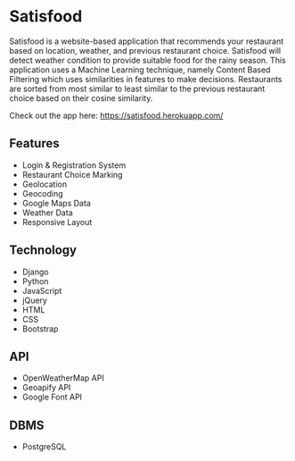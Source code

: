 # Satisfood

Satisfood is a website-based application that recommends your restaurant based on location, weather, and previous restaurant choice. Satisfood will detect weather condition to provide suitable food for the rainy season. This application uses a Machine Learning technique, namely Content Based Filtering which uses similarities in features to make decisions. Restaurants are sorted from most similar to least similar to the previous restaurant choice based on their cosine similarity.

Check out the app here: https://satisfood.herokuapp.com/

## Features
* Login & Registration System
* Restaurant Choice Marking
* Geolocation
* Geocoding
* Google Maps Data
* Weather Data
* Responsive Layout

## Technology
* Django
* Python
* JavaScript
* jQuery
* HTML
* CSS
* Bootstrap

## API
* OpenWeatherMap API
* Geoapify API
* Google Font API

## DBMS
* PostgreSQL
